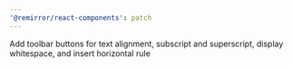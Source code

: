 ```yaml
---
'@remirror/react-components': patch
---
```


Add toolbar buttons for text alignment, subscript and superscript, display whitespace, and insert horizontal rule

